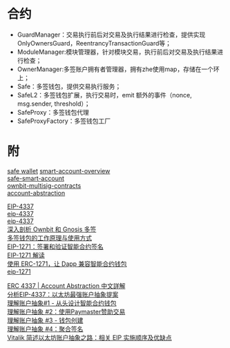 
# 合约

* GuardManager：交易执行前后对交易及执行结果进行检查，提供实现OnlyOwnersGuard，ReentrancyTransactionGuard等；
* ModuleManager:模块管理器，针对模块交易，执行前后对交易及执行结果进行检查；
* OwnerManager:多签账户拥有者管理器，拥有zhe使用map，存储在一个环上；
* Safe：多签钱包，提供交易执行服务；
* SafeL2：多签钱包扩展，执行交易时，emit 额外的事件（nonce, msg.sender, threshold）；
* SafeProxy：多签钱包代理
* SafeProxyFactory：多签钱包工厂

# 附
[safe wallet](https://safe.global/wallet) 
[smart-account-overview](https://docs.safe.global/advanced/smart-account-overview)   
[safe-smart-account](https://github.com/Donaldhan/safe-smart-account)  
[ownbit-multisig-contracts](https://github.com/Donaldhan/ownbit-multisig-contracts)    
[account-abstraction](https://github.com/Donaldhan/account-abstraction) 
[]() 
[]() 


[EIP-4337](https://www.notion.so/plancker/EIP-4337-0baad80755eb498c81d4651ccb527eb2)       
[eip-4337](https://github.com/ethereum/EIPs/blob/e4519f1e182e5ec49d99022532b54369e8b293e9/EIPS/eip-4337.md)      
[eip-4337](https://eips.ethereum.org/EIPS/eip-4337)    
[深入剖析 Ownbit 和 Gnosis 多签](https://learnblockchain.cn/article/1902)      
[多签钱包的工作原理与使用方式](https://learnblockchain.cn/article/4077)    
[EIP-1271：签署和验证智能合约签名](https://ethereum.org/zh/developers/tutorials/eip-1271-smart-contract-signatures/)    
[EIP-1271 解读](https://learnblockchain.cn/article/7893)      
[使用 ERC-1271，让 Dapp 兼容智能合约钱包](https://learnblockchain.cn/article/7363)     
[eip-1271](https://eips.ethereum.org/EIPS/eip-1271)    
[]() 
[]() 




[ERC 4337 | Account Abstraction 中文詳解](https://medium.com/@alan890104/erc-4337-account-abstraction-37535ff5fe24)  
[分析EIP-4337：以太坊最强账户抽象提案](https://learnblockchain.cn/article/5768)   
[理解账户抽象#1 - 从头设计智能合约钱包](https://learnblockchain.cn/article/5426)   
[理解账户抽象 #2：使用Paymaster赞助交易](https://learnblockchain.cn/article/5432)     
[理解账户抽象 #3 - 钱包创建](https://learnblockchain.cn/article/5442)    
[理解账户抽象 #4：聚合签名](https://learnblockchain.cn/article/5483)   
[Vitalik 简述以太坊账户抽象之路：相关 EIP 实施顺序及优缺点](https://foresightnews.pro/article/detail/7760)     
[]() 
[]() 



